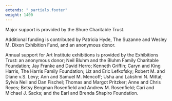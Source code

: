 ```yaml
---
extends: "_partials.footer"
weight: 1400
---
```

Major support is provided by the Shure Charitable Trust.

Additional funding is contributed by Patricia Hyde, The Suzanne and Wesley M. Dixon Exhibition Fund, and an anonymous donor. 

Annual support for Art Institute exhibitions is provided by the Exhibitions Trust: an anonymous donor; Neil Bluhm and the Bluhm Family Charitable Foundation; Jay Franke and David Herro; Kenneth Griffin; Caryn and King Harris, The Harris Family Foundation; Liz and Eric Lefkofsky; Robert M. and Diane v.S. Levy; Ann and Samuel M. Mencoff; Usha and Lakshmi N. Mittal; Sylvia Neil and Dan Fischel; Thomas and Margot Pritzker; Anne and Chris Reyes; Betsy Bergman Rosenfield and Andrew M. Rosenfield; Cari and Michael J. Sacks; and the Earl and Brenda Shapiro Foundation.
